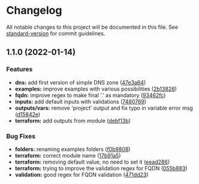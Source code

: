 # Changelog

All notable changes to this project will be documented in this file. See [standard-version](https://github.com/conventional-changelog/standard-version) for commit guidelines.

## 1.1.0 (2022-01-14)


### Features

* **dns:** add first version of simple DNS zone ([47e3a64](https://github.com/padok-team/terraform-google-dns/commit/47e3a6452bb33ea855fd99ba08dfb1e51f7aa917))
* **examples:** improve examples with various possibilities ([2b13826](https://github.com/padok-team/terraform-google-dns/commit/2b138262d724451164971bb97cf3622072d84f4b))
* **fqdn:** improve regex to make final '.' as mandatory ([93462fc](https://github.com/padok-team/terraform-google-dns/commit/93462fca67c09ca31d69b0b24c85b92de7af8120))
* **inputs:** add default inputs with validations ([7480769](https://github.com/padok-team/terraform-google-dns/commit/7480769657b8e13cd160f3d6cdcfb0869841b83c))
* **outputs/vars:** remove 'project' output and fix typo in variable error msg ([d15842e](https://github.com/padok-team/terraform-google-dns/commit/d15842e951d53d8e0f7246e27ecb0048acd355a1))
* **terraform:** add outputs from module ([debf13b](https://github.com/padok-team/terraform-google-dns/commit/debf13be5483f7abc537138388928441ff3c000f))


### Bug Fixes

* **folders:** renaming examples folders ([f0b9808](https://github.com/padok-team/terraform-google-dns/commit/f0b9808cd2c4b6b1e33fec959b8bc127f399e8b6))
* **terraform:** correct module name ([17b91a5](https://github.com/padok-team/terraform-google-dns/commit/17b91a52ef51d6540aafccd8f466c7d4d4323791))
* **terraform:** removing default value, no need to set it ([eead286](https://github.com/padok-team/terraform-google-dns/commit/eead286a34e9bb96db8e35cf152a2f30b9444f7b))
* **terraform:** trying to improve the validation regex for FQDN ([055b883](https://github.com/padok-team/terraform-google-dns/commit/055b88307c693a3e4b1890f2ce5c71deeabe36a6))
* **validation:** good regex for FQDN validation ([471dd23](https://github.com/padok-team/terraform-google-dns/commit/471dd23dce9558f7e2e1cb6d0c3deb66e85746cd))
